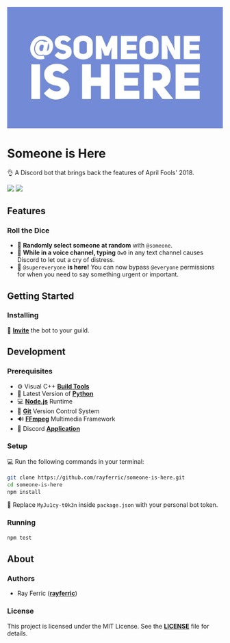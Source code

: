 [![](logo.png)](https://youtu.be/BeG5FqTpl9U)

# Someone is Here

👌 A Discord bot that brings back the features of April Fools' 2018.

[![](https://img.shields.io/github/license/rayferric/someone-is-here?style=for-the-badge)](LICENSE)
[![](https://img.shields.io/badge/invite-Discord-blue?style=for-the-badge)](https://discord.com/api/oauth2/authorize?client_id=709969798620119092&permissions=8&scope=bot)

## Features

### Roll the Dice

- 🎲 **Randomly select someone at random** with `@someone`.
- 🦊 **While in a voice channel, typing** `OwO` in any text channel causes Discord to let out a cry of distress.
- 📢 `@supereveryone` **is here!** You can now bypass `@everyone` permissions for when you need to say something urgent or important.

## Getting Started

### Installing

🔰 **[Invite](https://discord.com/api/oauth2/authorize?client_id=709969798620119092&permissions=8&scope=bot)** the bot to your guild.

## Development

### Prerequisites

- ⚙️ Visual C++ **[Build Tools](https://visualstudio.microsoft.com/pl/visual-cpp-build-tools)**
- 🐍 Latest Version of **[Python](https://www.python.org)**
- 💻 **[Node.js](https://nodejs.org)** Runtime
- 🔗 **[Git](https://git-scm.com)** Version Control System
- 🔊 **[FFmpeg](https://www.ffmpeg.org)** Multimedia Framework
- 🤖 Discord **[Application](https://discord.com/developers/applications)**

### Setup

💻 Run the following commands in your terminal:

```bash
git clone https://github.com/rayferric/someone-is-here.git
cd someone-is-here
npm install
```

📝 Replace `MyJu1cy-t0k3n` inside `package.json` with your personal bot token.

### Running

```bash
npm test
```

## About

### Authors

- Ray Ferric (**[rayferric](https://github.com/rayferric)**)

### License

This project is licensed under the MIT License. See the **[LICENSE](LICENSE)** file for details.
